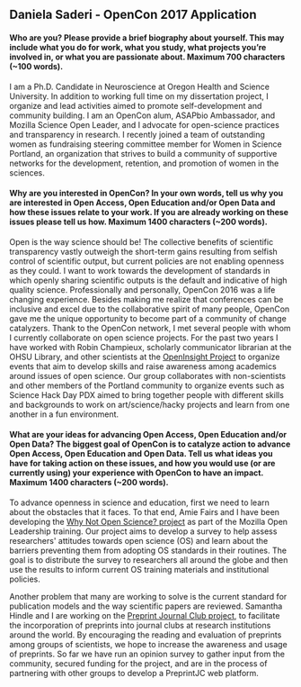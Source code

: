 ## Daniela Saderi - OpenCon 2017 Application

#### Who are you? Please provide a brief biography about yourself. This may include what you do for work, what you study, what projects you’re involved in, or what you are passionate about. Maximum 700 characters (~100 words).
I am a Ph.D. Candidate in Neuroscience at Oregon Health and Science University. In addition to working full time on my dissertation 
project, I organize and lead activities aimed to promote self-development and community building. I am an OpenCon alum, ASAPbio Ambassador, 
and Mozilla Science Open Leader, and I advocate for open-science practices and transparency in research. I recently joined a team of 
outstanding women as fundraising steering committee member for Women in Science Portland, an organization that strives to build a community of supportive networks for the development, retention, and promotion of women in the sciences.

#### Why are you interested in OpenCon? In your own words, tell us why you are interested in Open Access, Open Education and/or Open Data and how these issues relate to your work. If you are already working on these issues please tell us how. Maximum 1400 characters (~200 words).

Open is the way science should be! The collective benefits of scientific transparency vastly outweigh the short-term gains resulting from selfish control of scientific output, but current policies are not enabling openness as they could. I want to work towards the development of standards in which openly sharing scientific outputs is the default and indicative of high quality science. 
Professionally and personally, OpenCon 2016 was a life changing experience. Besides making me realize that conferences can be inclusive and excel due to the collaborative spirit of many people, OpenCon gave me the unique opportunity to become part of a community of change catalyzers. Thank to the OpenCon network, I met several people with whom I currently collaborate on open science projects.
For the past two years I have worked with Robin Champieux, scholarly communicator librarian at the OHSU Library, and other scientists at the [OpenInsight Project](http://openinsightpdx.com/) to organize events that aim to develop skills and raise awareness among academics around issues of open science. Our group collaborates with non-scientists and other members of the Portland community to organize events such as Science Hack Day PDX aimed to bring together people with different skills and backgrounds to work on art/science/hacky projects and learn from one another in a fun environment. 
 

#### What are your ideas for advancing Open Access, Open Education and/or Open Data? The biggest goal of OpenCon is to catalyze action to advance Open Access, Open Education and Open Data. Tell us what ideas you have for taking action on these issues, and how you would use (or are currently using) your experience with OpenCon to have an impact. Maximum 1400 characters (~200 words).
To advance openness in science and education, first we need to learn about the obstacles that it faces. To that end, Amie Fairs and I have been developing the [Why Not Open Science? project](https://github.com/dasaderi/WhyNotOpenScience) as part of the Mozilla Open Leadership training. Our project aims to develop a survey to help assess researchers' attitudes towards open science (OS) and learn about the barriers preventing them from adopting OS standards in their routines. The goal is to distribute the survey to researchers all around the globe and then use the results to inform current OS training materials and institutional policies.

Another problem that many are working to solve is the current standard for publication models and the way scientific papers are reviewed. Samantha Hindle and I are working on the [Preprint Journal Club project](https://github.com/SamanthaHindle/preprint_JournalClub), to facilitate the incorporation of preprints into journal clubs at research institutions around the world. By encouraging the reading and evaluation of preprints among groups of scientists, we hope to increase the awareness and usage of preprints. So far we have run an opinion survey to gather input from the community, secured funding for the project, and are in the process of partnering with other groups to develop a PreprintJC web platform.
